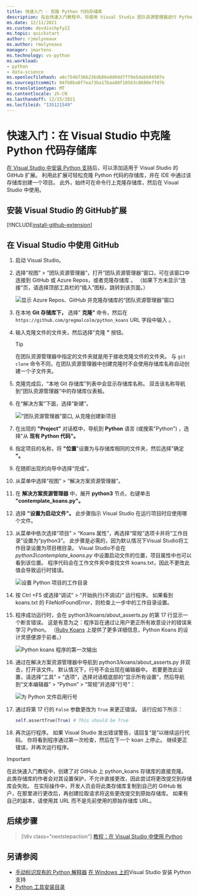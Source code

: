 ```yaml
---
title: 快速入门 - 克隆 Python 代码存储库
description: 在此快速入门教程中，将使用 Visual Studio 团队资源管理器进行 Python koans 存储库克隆，从而在 Visual Studio 中创建 Python 项目。
ms.date: 12/11/2021
ms.custom: devdivchpfy22
ms.topic: quickstart
author: rjmolyneaux
ms.author: rmolyneaux
manager: jmartens
ms.technology: vs-python
ms.workload:
- python
- data-science
ms.openlocfilehash: a8c754b7366236db86e8d0dd7ff9e5dabb94507e
ms.sourcegitcommit: 04fb8ba0f7ea73ba17baa88f10563c8600e7fd7b
ms.translationtype: MT
ms.contentlocale: zh-CN
ms.lasthandoff: 12/15/2021
ms.locfileid: "135121549"
---
```

# <a name="quickstart-clone-a-repository-of-python-code-in-visual-studio"></a>快速入门：在 Visual Studio 中克隆 Python 代码存储库

[在 Visual Studio 中安装 Python 支持](installing-python-support-in-visual-studio.md)后，可以添加适用于 Visual Studio 的 GitHub 扩展。 利用此扩展可轻松克隆 Python 代码的存储库，并在 IDE 中通过该存储库创建一个项目。 此外，始终可在命令行上克隆存储库，然后在 Visual Studio 中使用。

## <a name="install-the-github-extension-for-visual-studio"></a>安装 Visual Studio 的 GitHub扩展

[!INCLUDE[install-github-extension](includes/install-github-extension.md)]

## <a name="work-with-github-in-visual-studio"></a>在 Visual Studio 中使用 GitHub

1. 启动 Visual Studio。

1. 选择“视图” > “团队资源管理器”，打开“团队资源管理器”窗口，可在该窗口中连接到 GitHub 或 Azure Repos，或者克隆存储库  。 （如果下方未显示“连接”页，请选择顶部工具栏的“插入”图标，跳转到该页面。）

    ![显示 Azure Repos、GitHub 并克隆存储库的“团队资源管理器”窗口](media/team-explorer.png)

1. 在本地 **Git 存储库下，** 选择" **克隆"** 命令，然后在 `https://github.com/gregmalcolm/python_koans` URL 字段中输入 。

1. 输入克隆文件的文件夹，然后选择"克隆 **"** 按钮。

    > [!Tip]
    > 在团队资源管理器中指定的文件夹就是用于接收克隆文件的文件夹。 与 `git clone` 命令不同，在团队资源管理器中创建克隆时不会使用存储库名称自动创建一个子文件夹。

1. 克隆完成后，“本地 Git 存储库”列表中会显示存储库名称。 双击该名称导航到“团队资源管理器”中的存储库仪表板。

1. 在“解决方案”下面，选择“新建”。

    ![“团队资源管理器”窗口, 从克隆创建新项目](media/team-explorer-new-project.png)

1. 在出现的 **"Project"** 对话框中，导航到 **Python** 语言 (或搜索"Python") ，选择"从 **现有 Python 代码"。** 

1. 指定项目的名称，将 **"位置**"设置为与存储库相同的文件夹，然后选择"确定 **"。**

1. 在随即出现的向导中选择“完成”。

1. 从菜单中选择“视图” > “解决方案资源管理器”。

1. 在 **解决方案资源管理器** 中，展开 **python3** 节点，右键单击 **"contemplate_koans.py"。**

1. 选择 **"设置为启动文件"。**
此步骤指示 Visual Studio 在运行项目时应使用哪个文件。

1. 从菜单中依次选择“项目” > “Koans 属性”，再选择“常规”选项卡并将“工作目录”设置为“python3”。 此步骤是必需的，因为默认情况下Visual Studio将工作目录设置为项目根目录。 Visual Studio不会在 *python3\contemplate_koans.py* 中设置启动文件的位置，项目属性中也可以看到该位置。 程序代码会在工作文件夹中查找文件 koans.txt，因此不更改此值会导致运行时错误。

    ![设置 Python 项目的工作目录](media/projects-set-working-directory.png)

1. 按 Ctrl  +F5  或选择“调试”   > “开始执行(不调试)”  运行程序。 如果看到 koans.txt 的 FileNotFoundError，则检查上一步中的工作目录设置。

1. 程序成功运行时，会在 python3/koans/about_asserts.py 的第 17 行显示一个断言错误。 这是有意为之：程序旨在通过让用户更正所有故意设计的错误来学习 Python。 （[Ruby Koans](https://rubykoans.com/) 上提供了更多详细信息，Python Koans 的设计灵感便源于前者。）

    ![Python koans 程序的第一次输出](media/koans-output.png)

1. 通过在解决方案资源管理器中导航到 python3/koans/about_asserts.py 并双击，打开该文件。 默认情况下，行号不会出现在编辑器中。 若要更改此设置，请选择“工具” > “选项”，选择对话框底部的“显示所有设置”，然后导航到“文本编辑器” > “Python” > “常规”并选择“行号”：

    ![为 Python 文件启用行号](media/options-general-line-numbers.png)

1. 通过将第 17 行的 `False` 参数更改为 `True` 来更正错误。 该行应如下所示：

    ```python
    self.assertTrue(True) # This should be True
    ```

1. 再次运行程序。 如果 Visual Studio 发出错误警告，请回复“是”以继续运行代码。 你将看到程序通过第一次检查，然后在下一个 koan 上停止。 继续更正错误，并再次运行程序。

> [!Important]
> 在此快速入门教程中，创建了对 GitHub 上 python_koans 存储库的直接克隆。 此类存储库的作者会对其设置保护，不允许直接更改，因此尝试将更改提交到存储库会失败。 在实际操作中，开发人员会将此类存储库复制到自己的 GitHub 帐户，在那里进行更改后，再创建拉取请求将这些更改提交到原始存储库。 如果有自己的副本，请使用其 URL 而不是先前使用的原始存储库 URL。

## <a name="next-steps"></a>后续步骤

> [!div class="nextstepaction"]
> [教程：在 Visual Studio 中使用 Python](tutorial-working-with-python-in-visual-studio-step-01-create-project.md)

## <a name="see-also"></a>另请参阅

- [手动标识现有的 Python 解释器](managing-python-environments-in-visual-studio.md#manually-identify-an-existing-environment) 
[在 Windows 上的](installing-python-support-in-visual-studio.md#how-to-install-python-support-in-visual-studio-on-windows)Visual Studio 安装 Python 支持
- [Python 工具安装目录](installing-python-support-in-visual-studio.md#install-locations)
